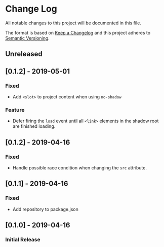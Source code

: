 # Change Log

All notable changes to this project will be documented in this file.

The format is based on [Keep a Changelog](http://keepachangelog.com/)
and this project adheres to [Semantic Versioning](http://semver.org/).

<!--
   PRs should document their user-visible changes (if any) in the
   Unreleased section, uncommenting the header as necessary.
-->

## Unreleased

<!-- ### Changed -->
<!-- ### Added -->
<!-- ### Removed -->
<!-- ### Fixed -->

## [0.1.2] - 2019-05-01

### Fixed

* Add `<slot>` to project content when using `no-shadow`

### Feature
* Defer firing the `load` event until all `<link>` elements in the shadow root are finished loading.

## [0.1.2] - 2019-04-16

### Fixed
* Handle possible race condition when changing the `src` attribute.

## [0.1.1] - 2019-04-16

### Fixed
* Add repository to package.json

## [0.1.0] - 2019-04-16

### Initial Release
